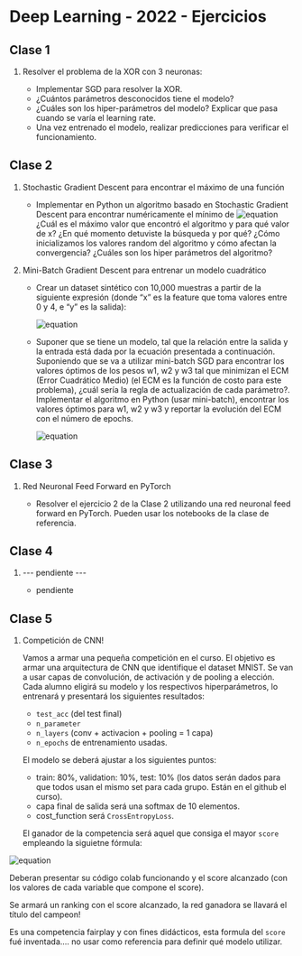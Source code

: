 # Deep Learning - 2022 - Ejercicios

## Clase 1

1. Resolver el problema de la XOR con 3 neuronas:

    * Implementar SGD para resolver la XOR.
    * ¿Cuántos parámetros desconocidos tiene el modelo?
    * ¿Cuáles son los hiper-parámetros del modelo? Explicar que pasa cuando se varía el learning rate.
    * Una vez entrenado el modelo, realizar predicciones para verificar el funcionamiento.


## Clase 2

1. Stochastic Gradient Descent para encontrar el máximo de una función

    * Implementar en Python un algoritmo basado en Stochastic Gradient Descent para encontrar numéricamente el mínimo de ![equation](https://latex.codecogs.com/svg.image?%7B%5Ccolor%7BYellow%7D%20y%20=%20-(x-2)%5E2%20&plus;%203%7D) ¿Cuál es el máximo valor que encontró el algoritmo y para qué valor de x? ¿En qué momento detuviste la búsqueda y por qué? ¿Cómo inicializamos los valores random del algoritmo y cómo afectan la convergencia? ¿Cuáles son los hiper parámetros del algoritmo?

2. Mini-Batch Gradient Descent para entrenar un modelo cuadrático

    * Crear un dataset sintético con 10,000 muestras a partir de la siguiente expresión (donde “x” es la feature que toma valores entre 0 y 4, e “y” es la salida):
        
        ![equation](https://latex.codecogs.com/svg.image?%7B%5Ccolor%7BYellow%7D%20y%20=%20-(x-2)%5E2%20&plus;%203%20&plus;%200.2%20*%20sin(16*x)%7D)
    
    * Suponer que se tiene un modelo, tal que la relación entre la salida y la entrada está dada por la ecuación presentada a continuación. Suponiendo que se va a utilizar mini-batch SGD para encontrar los valores óptimos de los pesos w1, w2 y w3 tal que minimizan el ECM (Error Cuadrático Medio) (el ECM es la función de costo para este problema), ¿cuál sería la regla de actualización de cada parámetro?. Implementar el algoritmo en Python (usar mini-batch), encontrar los valores óptimos para w1, w2 y w3 y reportar la evolución del ECM con el número de epochs.   

        ![equation](https://latex.codecogs.com/svg.image?%7B%5Ccolor%7BYellow%7D%20%5Chat%7By%7D%20=w_1*x%5E2&plus;w_2*x&plus;w_3%7D)

## Clase 3

1. Red Neuronal Feed Forward en PyTorch

    * Resolver el ejercicio 2 de la Clase 2 utilizando una red neuronal feed forward en PyTorch. Pueden usar los notebooks de la clase de referencia.

## Clase 4

1. --- pendiente ---

    * pendiente
    
## Clase 5

1. Competición de CNN!

    Vamos a armar una pequeña competición en el curso.
    El objetivo es armar una arquitectura de CNN que identifique el dataset MNIST.
    Se van a usar capas de convolución, de activación y de pooling a elección. Cada alumno eligirá su modelo y los respectivos hiperparámetros, lo entrenará y presentará los siguientes resultados:

    *   `test_acc` (del test final)
    *   `n_parameter`
    *   `n_layers` (conv + activacion + pooling = 1 capa)
    *   `n_epochs` de entrenamiento usadas.

    El modelo se deberá ajustar a los siguientes puntos:

    *   train: 80%, validation: 10%, test: 10% (los datos serán dados para que todos usan el mismo set para cada grupo. Están en el github el curso).
    *   capa final de salida será una softmax de 10 elementos.
    *   cost_function será `CrossEntropyLoss`.

    El ganador de la competencia será aquel que consiga el mayor `score` empleando la siguietne fórmula:
 
 ![equation](https://latex.codecogs.com/svg.image?score%20=%20\frac{1}{log_{10}(n\_parameter)}%20*%20\frac{10}{n\_epochs}*test\_acc*n\_layers)
  
  Deberan presentar su código colab funcionando y el score alcanzado (con los valores de cada variable que compone el score).
   
   Se armará un ranking con el score alcanzado, la red ganadora se llavará el título del campeon!
    
   Es una competencia fairplay y con fines didácticos, esta formula del ```score``` fué inventada.... no usar como referencia para definir qué modelo utilizar.